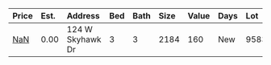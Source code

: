 | Price                                                                         | Est. | Address          | Bed | Bath | Size | Value | Days | Lot  | Year | HOA | Open |
| :---------------------------------------------------------------------------- | :--- | :--------------- | :-- | :--- | :--- | :---- | :--- | :--- | :--- | :-- | :--- |
| [NaN](https://www.movoto.com/home/124-w-skyhawk-dr-cary-nc-27513-413_2214164) | 0.00 | 124 W Skyhawk Dr | 3   | 3    | 2184 | 160   | New  | 9583 | 1992 | 14  |      |